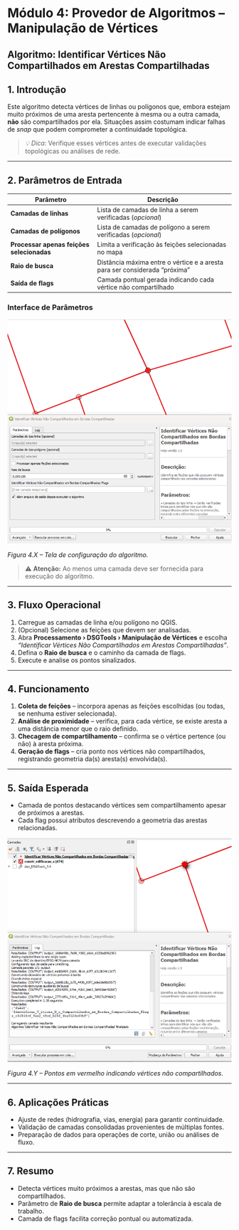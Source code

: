 # Módulo 4: Provedor de Algoritmos – Manipulação de Vértices

## Algoritmo: Identificar Vértices Não Compartilhados em Arestas Compartilhadas

## 1. Introdução
Este algoritmo detecta vértices de linhas ou polígonos que, embora estejam muito próximos de uma aresta pertencente à mesma ou a outra camada, **não** são compartilhados por ela. Situações assim costumam indicar falhas de *snap* que podem comprometer a continuidade topológica.

> *💡 Dica:* Verifique esses vértices antes de executar validações topológicas ou análises de rede.

---

## 2. Parâmetros de Entrada

| Parâmetro | Descrição |
|-----------|-----------|
| **Camadas de linhas** | Lista de camadas de linha a serem verificadas (*opcional*) |
| **Camadas de polígonos** | Lista de camadas de polígono a serem verificadas (*opcional*) |
| **Processar apenas feições selecionadas** | Limita a verificação às feições selecionadas no mapa |
| **Raio de busca** | Distância máxima entre o vértice e a aresta para ser considerada “próxima” |
| **Saída de flags** | Camada pontual gerada indicando cada vértice não compartilhado |

### Interface de Parâmetros

![Interface de Parâmetros](assets/modulo-04/img-config-identificar-unshared-vertexes-shared-edges.png)

*Figura 4.X – Tela de configuração do algoritmo.*

> ⚠️ **Atenção:** Ao menos uma camada deve ser fornecida para execução do algoritmo.

---

## 3. Fluxo Operacional

1. Carregue as camadas de linha e/ou polígono no QGIS.  
2. (Opcional) Selecione as feições que devem ser analisadas.  
3. Abra **Processamento › DSGTools › Manipulação de Vértices** e escolha *“Identificar Vértices Não Compartilhados em Arestas Compartilhadas”*.  
4. Defina o **Raio de busca** e o caminho da camada de flags.  
5. Execute e analise os pontos sinalizados.  

---

## 4. Funcionamento

1. **Coleta de feições** – incorpora apenas as feições escolhidas (ou todas, se nenhuma estiver selecionada).  
2. **Análise de proximidade** – verifica, para cada vértice, se existe aresta a uma distância menor que o raio definido.  
3. **Checagem de compartilhamento** – confirma se o vértice pertence (ou não) à aresta próxima.  
4. **Geração de flags** – cria ponto nos vértices não compartilhados, registrando geometria da(s) aresta(s) envolvida(s).  

---

## 5. Saída Esperada

* Camada de pontos destacando vértices sem compartilhamento apesar de próximos a arestas.  
* Cada flag possui atributos descrevendo a geometria das arestas relacionadas.

![Resultado](assets/modulo-04/img-result-identificar-unshared-vertexes-shared-edges.png)

*Figura 4.Y – Pontos em vermelho indicando vértices não compartilhados.*

---

## 6. Aplicações Práticas

* Ajuste de redes (hidrografia, vias, energia) para garantir continuidade.  
* Validação de camadas consolidadas provenientes de múltiplas fontes.  
* Preparação de dados para operações de corte, união ou análises de fluxo.

---

## 7. Resumo

* Detecta vértices muito próximos a arestas, mas que não são compartilhados.  
* Parâmetro de **Raio de busca** permite adaptar a tolerância à escala de trabalho.  
* Camada de flags facilita correção pontual ou automatizada.

